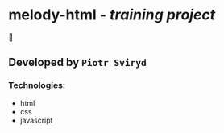 # melody-html -  *training project*
 
:floppy_disk:

## Developed by `Piotr Sviryd`

### Technologies:
- html
- css
- javascript
